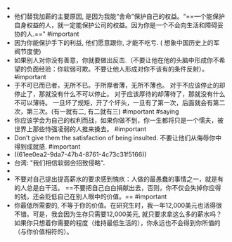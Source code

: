 -
- 他们替我加薪的主要原因, 是因为我能“舍命”保护自己的权益。“==一个能保护自身权益的人，就一定能保护公司的权益。因为你是一个不会向生活和障碍妥协的人.==" #important
- 因为你能保护手下的利益, 他们愿意跟你, 才能不吃亏. ( 想象中国历史上的军阀节度使)
- 如果别人对你没有善意，你就要做出反击.（不要让他在他的头脑中形成你不希望的负面经验：你软弱可欺。不要让他人形成对你不该有的条件反射）。 #important
- 于不可已而已者，无所不已。于所厚者薄，无所不薄也。
  对于不应该停止的却停止了，那就没有什么不可以停止。 对于应该厚待的却薄待了，那就没有什么不可以薄待。
  一旦坏了规矩，开了个坏头，一旦有了第一次，后面就会有第二次，第三次。(有一就有二, 有二就有三) #important  #saying
- 你应该学会为自己的权利而战，如果你做不到，你一生都将只是一个懦夫，被世界上那些恃强凌弱的人推来搡去。 #important
- Don’t give them the satisfaction of being insulted.
  不要让他们从侮辱你中得到成就感. #important
- ((61ee0ea2-9da7-47b4-8761-4c73c31f5166))
- 台湾: "我们相信软弱会招致侵略".
-
- 不要对自己提出提高薪水的要求感到愧疚：人做的最愚蠢的事情之一，就是有的人总是白干活。 ==不要把自己白白捐献出去，否则，你不仅会失掉你应得的钱，还会贬低自己在别人眼中的价值。== #important
- 你最低所需要的, 不等于你的价值。在研究生时，我一年12,000美元也活得很不错。可是，我会因为生存只需要12,000美元, 就只要求拿这么多的薪水吗？ 如果你只想着你需要的程度（维持最低生活的），你永远也不会得到你所值的（与你价值相符的）。